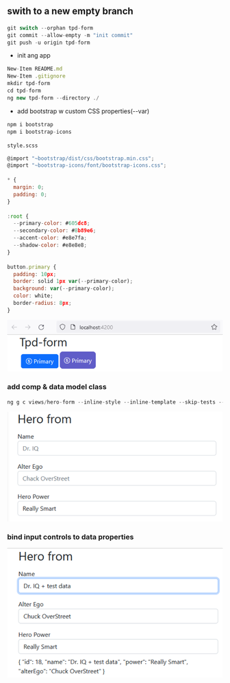 ## swith to a new empty branch

```javascript
git switch --orphan tpd-form
git commit --allow-empty -m "init commit"
git push -u origin tpd-form
```

- init ang app

```javascript
New-Item README.md
New-Item .gitignore
mkdir tpd-form
cd tpd-form
ng new tpd-form --directory ./
```

- add bootstrap w custom CSS properties(--var)

```javascript
npm i bootstrap
npm i bootstrap-icons

```

`style.scss`

```javascript
@import "~bootstrap/dist/css/bootstrap.min.css";
@import "~bootstrap-icons/font/bootstrap-icons.css";

* {
  margin: 0;
  padding: 0;
}

:root {
  --primary-color: #605dc8;
  --secondary-color: #8b89e6;
  --accent-color: #e8e7fa;
  --shadow-color: #e8e8e8;
}

button.primary {
  padding: 10px;
  border: solid 1px var(--primary-color);
  background: var(--primary-color);
  color: white;
  border-radius: 8px;
}

```

![Alt text](tpd-form/src/readmeAssets/ini-w-custom-css.png)

### add comp & data model class

```javascript
ng g c views/hero-form --inline-style --inline-template --skip-tests --dry-run
```

![Alt text](tpd-form/src/readmeAssets/add-form.png)

### bind input controls to data properties

![Alt text](tpd-form/src/readmeAssets/bind-input-w-data.png)
